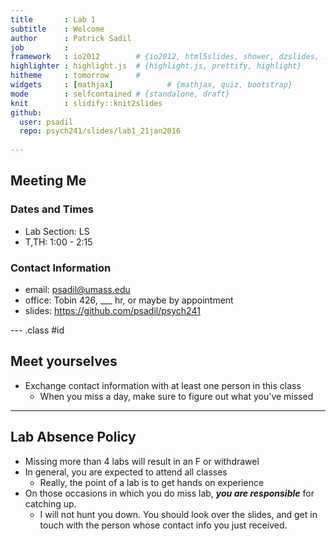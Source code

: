 ```yaml
---
title       : Lab 1
subtitle    : Welcome
author      : Patrick Sadil
job         : 
framework   : io2012        # {io2012, html5slides, shower, dzslides, ...}
highlighter : highlight.js  # {highlight.js, prettify, highlight}
hitheme     : tomorrow      # 
widgets     : [mathjax]            # {mathjax, quiz, bootstrap}
mode        : selfcontained # {standalone, draft}
knit        : slidify::knit2slides
github:
  user: psadil
  repo: psych241/slides/lab1_21jan2016
  
---
```

<style>
strong {
  font-weight: bold;
}
</style>

<style>
em {
  font-style: italic
}
</style>


## Meeting Me
  
### Dates and Times

- Lab Section: LS
- T,TH: 1:00 - 2:15

### Contact Information

- email: psadil@umass.edu
- office: Tobin 426, ___ hr, or maybe by appointment
- slides: https://github.com/psadil/psych241

--- .class #id 

## Meet yourselves

 - Exchange contact information with at least one person in this class
     - When you miss a day, make sure to figure out what you've missed

---

## Lab Absence Policy

- Missing more than 4 labs will result in an F or withdrawel
- In general, you are expected to attend all classes
    - Really, the point of a lab is to get hands on experience
- On those occasions in which you do miss lab, ***you are responsible*** for catching up.
    - I will not hunt you down. You should look over the slides, and get in touch with the person whose contact info you just received.
    

